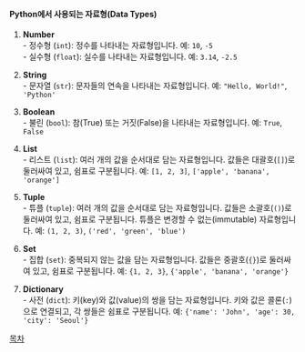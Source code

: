 #### Python에서 사용되는 자료형(Data Types)

1. **Number**<br>- 정수형 (`int`): 정수를 나타내는 자료형입니다. 예: `10`, `-5`<br>- 실수형 (`float`): 실수를 나타내는 자료형입니다. 예: `3.14`, `-2.5`

2. **String**<br>- 문자열 (`str`): 문자들의 연속을 나타내는 자료형입니다. 예: `"Hello, World!"`, `'Python'`

3. **Boolean**<br>- 불린 (`bool`): 참(True) 또는 거짓(False)을 나타내는 자료형입니다. 예: `True`, `False`

4. **List**<br>- 리스트 (`list`): 여러 개의 값을 순서대로 담는 자료형입니다. 값들은 대괄호(`[]`)로 둘러싸여 있고, 쉼표로 구분됩니다. 예: `[1, 2, 3]`, `['apple', 'banana', 'orange']`

5. **Tuple**<br>- 튜플 (`tuple`): 여러 개의 값을 순서대로 담는 자료형입니다. 값들은 소괄호(`()`)로 둘러싸여 있고, 쉼표로 구분됩니다. 튜플은 변경할 수 없는(immutable) 자료형입니다. 예: `(1, 2, 3)`, `('red', 'green', 'blue')`

6. **Set**<br>- 집합 (`set`): 중복되지 않는 값을 담는 자료형입니다. 값들은 중괄호(`{}`)로 둘러싸여 있고, 쉼표로 구분됩니다. 예: `{1, 2, 3}`, `{'apple', 'banana', 'orange'}`

7. **Dictionary**<br>- 사전 (`dict`): 키(key)와 값(value)의 쌍을 담는 자료형입니다. 키와 값은 콜론(`:`)으로 연결되고, 각 쌍들은 쉼표로 구분됩니다. 예: `{'name': 'John', 'age': 30, 'city': 'Seoul'}`


<!-- ## [목차](./READMY.md) -->
<a href="../READMY.md">목차</a>
